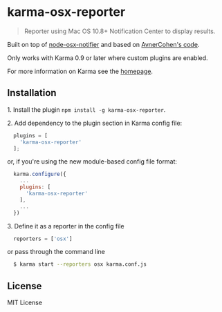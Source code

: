 # karma-osx-reporter

> Reporter using Mac OS 10.8+ Notification Center to display results.

Built on top of [node-osx-notifier] and based on [AvnerCohen's code].

Only works with Karma 0.9 or later where custom plugins are enabled.

For more information on Karma see the [homepage].


## Installation

1\. Install the plugin `npm install -g karma-osx-reporter`.

2\. Add dependency to the plugin section in Karma config file:

```js
  plugins = [
    'karma-osx-reporter'
  ];
```
or, if you're using the new module-based config file format:

```js
  karma.configure({
    ...
    plugins: [
      'karma-osx-reporter'
    ],
    ...
  })
```

3\. Define it as a reporter in the config file

```js
  reporters = ['osx']
```

or pass through the command line

```bash
  $ karma start --reporters osx karma.conf.js
```



## License

MIT License


[node-osx-notifier]: https://github.com/azoff/node-osx-notifier
[AvnerCohen's code]: https://github.com/karma-runner/karma/commit/ffd48a7f9aa7bc9a27516393d4d592edc6b628f7
[homepage]: http://karma-runner.github.io
